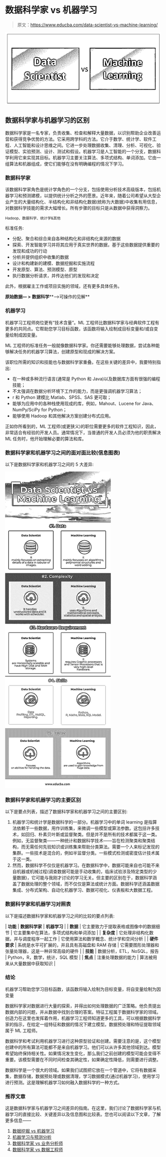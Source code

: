 # 数据科学家 vs 机器学习

> 原文：<https://www.educba.com/data-scientist-vs-machine-learning/>

![Data Scientist vs Machine Learning](img/29b3161c656b59852c574281f27d24b9.png)



## 数据科学家与机器学习的区别

数据科学家是一名专家，负责收集、检查和解释大量数据，以识别帮助企业改善运营和获得竞争优势的方法。它采用跨学科的方法。它介于数学、统计学、软件工程、人工智能和设计思维之间。它进一步处理数据收集、清理、分析、可视化、验证模型、实验预测、设计、测试和假设。机器学习是人工智能的一个分支，数据科学利用它来实现其目标。机器学习主要关注算法、多项式结构、单词添加。它由一组算法和机器组成，使它们能够在没有明确编程的情况下学习。

### 数据科学家

该数据科学家角色是统计学角色的一个分支，包括使用分析技术高级版本，包括机器学习和预测建模，以提供统计分析之外的愿景。近年来，随着公司希望从大型企业产生的大量结构化、半结构化和非结构化数据(统称为大数据)中收集有用信息，对数据科学技能的需求大幅增长。所有步骤的目标只是从数据中获得洞察力。

<small>Hadoop、数据科学、统计学&其他</small>

标准任务:

*   分配、聚合和综合来自各种结构化和非结构化来源的数据
*   探索、开发智能学习并将其应用于真实世界的数据，基于这些数据提供重要的发现和成功的行动
*   分析并提供组织中收集的数据
*   设计和构建新的建模、数据挖掘和实施流程
*   开发原型、算法、预测模型、原型
*   执行数据分析请求，并传达他们的发现和决定

此外，根据雇主工作或项目实施的领域，还有更多具体任务。

**原始数据— >** **数据科学****—>可操作的见解**

### 机器学习

机器学习工程师岗位更有“技术含量”。ML 工程师比数据科学家与经典软件工程有更多的共同点。它帮助您学习目标函数，该函数将输入绘制成目标变量和/或自变量绘制成因变量。

ML 工程师的标准任务一般就像数据科学家。你还需要能够处理数据，尝试各种能够解决任务的机器学习算法，创建原型和现成的解决方案。

该职位所需的知识和技能也与数据科学家重叠。在这些关键的差异中，我要特别指出:

*   在一种或多种流行语言(通常是 Python 和 Java)以及数据库方面有很强的编程技能；
*   不太强调在数据分析环境下工作的能力，而是更强调机器学习算法；
*   r 和 Python 建模比 Matlab、SPSS、SAS 更可取；
*   能够为应用中的各种栈使用现成的库，例如，Mahout、Lucene for Java、NumPy/SciPy for Python；
*   能够使用 Hadoop 和其他解决方案创建分布式应用。

正如你所看到的，ML 工程师(或更狭义)的职位需要更多的软件工程知识，因此，非常适合有经验的开发人员。通常情况下，当普通的开发人员必须为他的职责解决 ML 任务时，他开始理解必要的算法和库。

### 数据科学家和机器学习之间的面对面比较(信息图表)

以下是数据科学家和机器学习之间的 5 大差异:

![Data Scientist vs Machine Learning](img/280db3b883d305381ce56f90bb84e5aa.png)



### 数据科学家和机器学习的主要区别

以下是要点列表，描述了数据科学家和机器学习之间的主要区别:

1.  机器学习和统计学是数据科学的一部分。机器学习中的单词 learning 是指算法依赖于一些数据，用作训练集，来微调一些模型或算法参数。这包括许多技术，如回归、朴素贝叶斯或监督聚类。但是并不是所有的技术都属于这一类。例如，无监督聚类——一种统计和数据科学技术——旨在检测聚类和聚类结构，而无需任何先验知识或训练集来帮助分类算法。需要一个人来标记发现的集群。一些技术是混合的，例如半监督分类。一些模式检测或密度估计技术属于这一类。
2.  然而，数据科学不仅仅是机器学习。在数据科学中，数据可能来自也可能不来自机器或机械过程(调查数据可能是手动收集的，临床试验涉及特定类型的少量数据)，它可能与我刚才讨论的学习无关。但主要的区别在于，数据科学涵盖了数据处理的整个领域，而不仅仅是算法或统计方面。数据科学还涵盖数据集成、分布式架构、自动化机器学习、数据可视化、仪表板和大数据工程。

### 数据科学家**和**机器学习对照表

以下是描述数据科学家和机器学习之间的比较的要点列表:

| **功能** | **数据科学家** | **机器学习** |
| **数据** | 它主要致力于提取表格或图像中的数据细节 | 它主要集中在算法，多项式结构和单词添加 |
| **复杂度** | 它处理非结构化数据，并与调度程序一起工作 | 它使用算法和数学概念、统计学和空间分析 |
| **硬件要求** | 系统是水平可扩展的，并且具有高磁盘和 RAM 存储 | 它需要图形处理器和张量处理器，这是一种非常高级的硬件 |
| **技能** | 数据分析，ETL，NoSQL，报告 | Python，R，数学，统计，SQL 模型 |
| **焦点** | 注重处理数据的能力 | 算法被用来从大量数据中获取知识 |

### 结论

机器学习帮助您学习目标函数，该函数将输入绘制为目标变量，将自变量绘制为因变量

数据科学家对数据进行大量的探索，并得出如何处理数据的广泛策略。他负责提出数据内部的问题，并从数据中找到合理的答案。特征工程属于数据科学家的领域。创造力在这里也发挥着作用，机器学习工程师知道更多的工具，可以根据数据科学家的指示，在给定一组特征和数据的情况下建立模型。数据预处理和特征提取领域属于 ML 工程师。

数据科学和考试利用机器学习进行这种原型验证和创建。需要注意的是，这个模型创建中的所有算法可能都不是来自机器学习。他们可以从许多其他领域到达。模型希望始终保持相关性。如果情况发生变化，那么我们之前创建的模型可能会变得不重要。该模型需要在不同时间检查其确定性，如果确定性降低，则需要进行调整。

数据科学是一个很大的领域。如果我们试图把它放在一个管道中，它将有数据采集，数据存储，数据预处理或数据清理，学习数据模式(通过机器学习)，使用学习进行预测。这是理解机器学习如何融入数据科学的一种方式。

### 推荐文章

这是数据科学家与机器学习之间差异的指南。在这里，我们讨论了数据科学家与机器学习的直接比较、关键差异以及信息图和比较表。您也可以阅读以下文章，了解更多信息——

1.  [数据挖掘 vs 机器学习](https://www.educba.com/data-mining-vs-machine-learning/)
2.  [机器学习与预测分析](https://www.educba.com/machine-learning-vs-predictive-analytics/)
3.  [数据科学家 vs 业务分析师](https://www.educba.com/data-scientist-vs-business-analyst/)
4.  [数据科学家 vs 数据工程师](https://www.educba.com/data-scientist-vs-data-engineer/)





